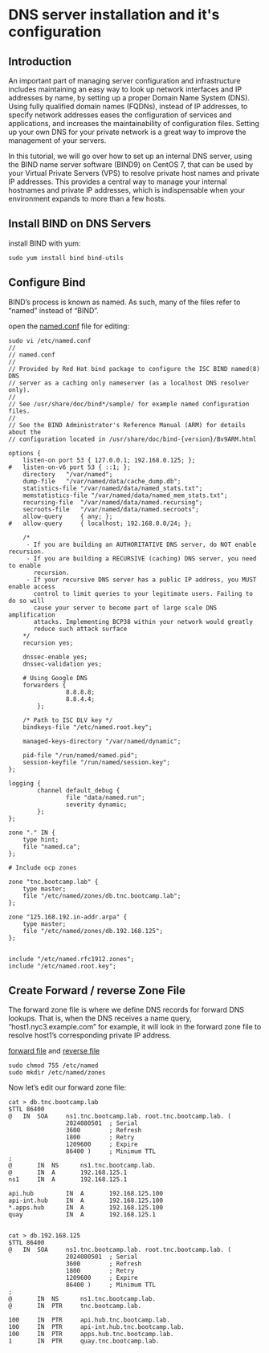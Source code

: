 # DNS server installation and it's configuration


## Introduction

An important part of managing server configuration and infrastructure includes maintaining an easy way to look up network interfaces and IP addresses by name, by setting up a proper Domain Name System (DNS). Using fully qualified domain names (FQDNs), instead of IP addresses, to specify network addresses eases the configuration of services and applications, and increases the maintainability of configuration files. Setting up your own DNS for your private network is a great way to improve the management of your servers.

In this tutorial, we will go over how to set up an internal DNS server, using the BIND name server software (BIND9) on CentOS 7, that can be used by your Virtual Private Servers (VPS) to resolve private host names and private IP addresses. This provides a central way to manage your internal hostnames and private IP addresses, which is indispensable when your environment expands to more than a few hosts.

## Install BIND on DNS Servers

install BIND with yum:
```
sudo yum install bind bind-utils
```
## Configure Bind

BIND’s process is known as named. As such, many of the files refer to “named” instead of “BIND”.

open the [named.conf](./files/named.conf) file for editing:



```
sudo vi /etc/named.conf
//
// named.conf
//
// Provided by Red Hat bind package to configure the ISC BIND named(8) DNS
// server as a caching only nameserver (as a localhost DNS resolver only).
//
// See /usr/share/doc/bind*/sample/ for example named configuration files.
//
// See the BIND Administrator's Reference Manual (ARM) for details about the
// configuration located in /usr/share/doc/bind-{version}/Bv9ARM.html

options {
	listen-on port 53 { 127.0.0.1; 192.168.0.125; };
#	listen-on-v6 port 53 { ::1; };
	directory 	"/var/named";
	dump-file 	"/var/named/data/cache_dump.db";
	statistics-file "/var/named/data/named_stats.txt";
	memstatistics-file "/var/named/data/named_mem_stats.txt";
	recursing-file  "/var/named/data/named.recursing";
	secroots-file   "/var/named/data/named.secroots";
	allow-query     { any; };
#	allow-query     { localhost; 192.168.0.0/24; };

	/*
	 - If you are building an AUTHORITATIVE DNS server, do NOT enable recursion.
	 - If you are building a RECURSIVE (caching) DNS server, you need to enable
	   recursion.
	 - If your recursive DNS server has a public IP address, you MUST enable access
	   control to limit queries to your legitimate users. Failing to do so will
	   cause your server to become part of large scale DNS amplification
	   attacks. Implementing BCP38 within your network would greatly
	   reduce such attack surface
	*/
	recursion yes;

	dnssec-enable yes;
	dnssec-validation yes;

	# Using Google DNS
	forwarders {
                8.8.8.8;
                8.8.4.4;
        };

	/* Path to ISC DLV key */
	bindkeys-file "/etc/named.root.key";

	managed-keys-directory "/var/named/dynamic";

	pid-file "/run/named/named.pid";
	session-keyfile "/run/named/session.key";
};

logging {
        channel default_debug {
                file "data/named.run";
                severity dynamic;
        };
};

zone "." IN {
	type hint;
	file "named.ca";
};

# Include ocp zones

zone "tnc.bootcamp.lab" {
    type master;
    file "/etc/named/zones/db.tnc.bootcamp.lab";
};

zone "125.168.192.in-addr.arpa" {
    type master;
    file "/etc/named/zones/db.192.168.125";
};


include "/etc/named.rfc1912.zones";
include "/etc/named.root.key";

```

## Create Forward / reverse Zone File

The forward zone file is where we define DNS records for forward DNS lookups. That is, when the DNS receives a name query, “host1.nyc3.example.com” for example, it will look in the forward zone file to resolve host1’s corresponding private IP address.

 [forward file](./files/named/zones/db.tnc.bootcamp.lab) and [reverse file](./files/named/zones/db.192.168.125)

```
sudo chmod 755 /etc/named
sudo mkdir /etc/named/zones
```

Now let’s edit our forward zone file:


```
cat > db.tnc.bootcamp.lab
$TTL 86400
@   IN  SOA     ns1.tnc.bootcamp.lab. root.tnc.bootcamp.lab. (
                2024080501  ; Serial
                3600        ; Refresh
                1800        ; Retry
                1209600     ; Expire
                86400 )     ; Minimum TTL
;
@       IN  NS      ns1.tnc.bootcamp.lab.
@       IN  A       192.168.125.1
ns1     IN  A       192.168.125.1

api.hub         IN  A       192.168.125.100
api-int.hub     IN  A       192.168.125.100
*.apps.hub      IN  A       192.168.125.100
quay            IN  A       192.168.125.1


cat > db.192.168.125
$TTL 86400
@   IN  SOA     ns1.tnc.bootcamp.lab. root.tnc.bootcamp.lab. (
                2024080501  ; Serial
                3600        ; Refresh
                1800        ; Retry
                1209600     ; Expire
                86400 )     ; Minimum TTL
;
@       IN  NS      ns1.tnc.bootcamp.lab.
@       IN  PTR     tnc.bootcamp.lab.

100     IN  PTR     api.hub.tnc.bootcamp.lab.
100     IN  PTR     api-int.hub.tnc.bootcamp.lab.
100     IN  PTR     apps.hub.tnc.bootcamp.lab.
1       IN  PTR     quay.tnc.bootcamp.lab.


```